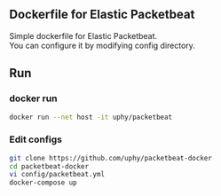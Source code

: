 ## Dockerfile for Elastic Packetbeat

Simple dockerfile for Elastic Packetbeat.  
You can configure it by modifying config directory.

## Run

### docker run

```sh
docker run --net host -it uphy/packetbeat
```

### Edit configs

```sh
git clone https://github.com/uphy/packetbeat-docker
cd packetbeat-docker
vi config/packetbeat.yml
docker-compose up
```